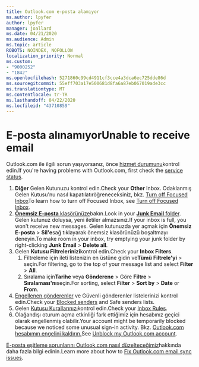 ```yaml
---
title: Outlook.com e-posta alamıyor
ms.author: lpyfer
author: lpyfer
manager: joallard
ms.date: 04/21/2020
ms.audience: Admin
ms.topic: article
ROBOTS: NOINDEX, NOFOLLOW
localization_priority: Normal
ms.custom:
- "9000252"
- "1842"
ms.openlocfilehash: 5271860c99cd4911cf3cce4a3dca6ec725dde86d
ms.sourcegitcommit: 55eff703a17e500681d8fa6a87eb067019ade3cc
ms.translationtype: MT
ms.contentlocale: tr-TR
ms.lasthandoff: 04/22/2020
ms.locfileid: "43710859"
---
```

# <a name="unable-to-receive-email"></a><span data-ttu-id="37b0b-102">E-posta alınamıyor</span><span class="sxs-lookup"><span data-stu-id="37b0b-102">Unable to receive email</span></span>

<span data-ttu-id="37b0b-103">Outlook.com ile ilgili sorun yaşıyorsanız, önce [hizmet durumunu](https://go.microsoft.com/fwlink/p/?linkid=837482)kontrol edin.</span><span class="sxs-lookup"><span data-stu-id="37b0b-103">If you're having problems with Outlook.com, first check the [service status](https://go.microsoft.com/fwlink/p/?linkid=837482).</span></span>

1. <span data-ttu-id="37b0b-104">**Diğer** Gelen Kutunuzu kontrol edin.</span><span class="sxs-lookup"><span data-stu-id="37b0b-104">Check your **Other** Inbox.</span></span> <span data-ttu-id="37b0b-105">Odaklanmış Gelen Kutusu'nu nasıl kapatılatıröğreneceksiniz, bkz. [Turn off Focused Inbox](https://support.office.com/article/f714d94d-9e63-4217-9ccb-6cb2986aa1b2)</span><span class="sxs-lookup"><span data-stu-id="37b0b-105">To learn how to turn off Focused Inbox, see [Turn off Focused Inbox](https://support.office.com/article/f714d94d-9e63-4217-9ccb-6cb2986aa1b2).</span></span> 
2. <span data-ttu-id="37b0b-106">[ **Önemsiz E-posta** klasörünüze](https://outlook.live.com/mail/junkemail)bakın.</span><span class="sxs-lookup"><span data-stu-id="37b0b-106">Look in your [**Junk Email** folder](https://outlook.live.com/mail/junkemail).</span></span> <span data-ttu-id="37b0b-107">Gelen kutunuz doluysa, yeni iletiler almazsınız.</span><span class="sxs-lookup"><span data-stu-id="37b0b-107">If your inbox is full, you won't receive new messages.</span></span> <span data-ttu-id="37b0b-108">Gelen kutunuzda yer açmak için **Önemsiz E-posta** > **Sil'e**sağ tıklayarak önemsiz klasörünüzü boşaltmayı deneyin.</span><span class="sxs-lookup"><span data-stu-id="37b0b-108">To make room in your inbox, try emptying your junk folder by right-clicking **Junk Email** > **Delete all**.</span></span>
3. <span data-ttu-id="37b0b-109">Gelen **Kutusu Filtrelerinizi**kontrol edin.</span><span class="sxs-lookup"><span data-stu-id="37b0b-109">Check your **Inbox Filters**.</span></span> 
    1. <span data-ttu-id="37b0b-110">Filtreleme için ileti listenizin en üstüne gidin ve**Tümü** **Filtrele'yi** > seçin.</span><span class="sxs-lookup"><span data-stu-id="37b0b-110">For filtering, go to the top of your message list and select **Filter** > **All**.</span></span>
    2. <span data-ttu-id="37b0b-111">Sıralama için**Tarihe** veya **Gönderene** > Göre **Filtre** > **Sıralaması'nı**seçin.</span><span class="sxs-lookup"><span data-stu-id="37b0b-111">For sorting, select **Filter** > **Sort by** > **Date** or **From**.</span></span>
4. <span data-ttu-id="37b0b-112">[Engellenen gönderenler](https://outlook.live.com/mail/options/mail/junkEmail) ve Güvenli gönderenler listelerinizi kontrol edin.</span><span class="sxs-lookup"><span data-stu-id="37b0b-112">Check your [Blocked senders](https://outlook.live.com/mail/options/mail/junkEmail) and Safe senders lists.</span></span>
5. <span data-ttu-id="37b0b-113">Gelen [Kutusu Kurallarınızı](https://outlook.live.com/mail/options/mail/rules)kontrol edin.</span><span class="sxs-lookup"><span data-stu-id="37b0b-113">Check your [Inbox Rules](https://outlook.live.com/mail/options/mail/rules).</span></span>
6. <span data-ttu-id="37b0b-114">Olağandışı oturum açma etkinliği fark ettiğimiz için hesabınız geçici olarak engellenmiş olabilir.</span><span class="sxs-lookup"><span data-stu-id="37b0b-114">Your account might be temporarily blocked because we noticed some unusual sign-in activity.</span></span> <span data-ttu-id="37b0b-115">Bkz. [Outlook.com hesabımın engelini kaldırın.](https://support.office.com/article/f4ad2701-d166-4d8b-8a6a-9af2a1f8a4c4)</span><span class="sxs-lookup"><span data-stu-id="37b0b-115">See [Unblock my Outlook.com account](https://support.office.com/article/f4ad2701-d166-4d8b-8a6a-9af2a1f8a4c4).</span></span>

<span data-ttu-id="37b0b-116">[E-posta eşitleme sorunlarını Outlook.com nasıl düzelteceğimiz](https://support.office.com/article/d39e3341-8d79-4bf1-b3c7-ded602233642)hakkında daha fazla bilgi edinin.</span><span class="sxs-lookup"><span data-stu-id="37b0b-116">Learn more about how to [Fix Outlook.com email sync issues](https://support.office.com/article/d39e3341-8d79-4bf1-b3c7-ded602233642).</span></span>